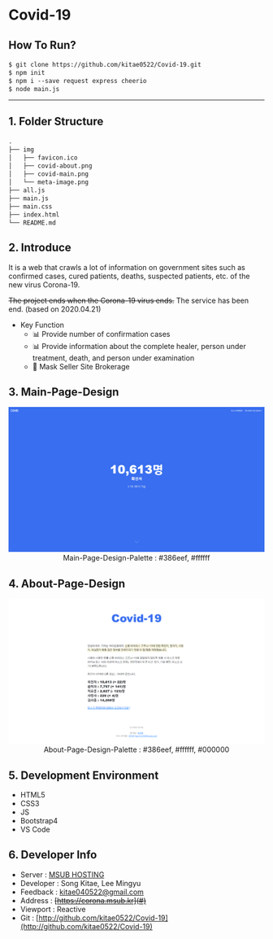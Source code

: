 # Covid-19

## How To Run?

```shell
$ git clone https://github.com/kitae0522/Covid-19.git
$ npm init
$ npm i --save request express cheerio
$ node main.js
```

----------

## 1. Folder Structure

```shell
.
├── img
│   ├── favicon.ico
│   ├── covid-about.png
│   ├── covid-main.png
│   └── meta-image.png
├── all.js
├── main.js
├── main.css
├── index.html
└── README.md
```

## 2. Introduce
It is a web that crawls a lot of information on government sites such as confirmed cases, cured patients, deaths, suspected patients, etc. of the new virus Corona-19.

~~The project ends when the Corona-19 virus ends.~~
The service has been end. (based on 2020.04.21)

- Key Function
  - 📊 Provide number of confirmation cases
  - 📊 Provide information about the complete healer, person under treatment, death, and person under examination
  - 📢 Mask Seller Site Brokerage

## 3. Main-Page-Design

<div align="center">

  ![](img/covid-main.png)
  Main-Page-Design-Palette : #386eef, #ffffff

</div>

## 4. About-Page-Design

<div align="center">

  ![](img/covid-about.png)
  About-Page-Design-Palette : #386eef, #ffffff, #000000

</div>

## 5. Development Environment
- HTML5
- CSS3
- JS
- Bootstrap4
- VS Code

## 6. Developer Info
- Server : [MSUB HOSTING](http://msub.kr)
- Developer : Song Kitae, Lee Mingyu
- Feedback : kitae040522@gmail.com
- Address : ~~[https://corona.msub.kr](#)~~
- Viewport : Reactive
- Git : [http://github.com/kitae0522/Covid-19](http://github.com/kitae0522/Covid-19)
